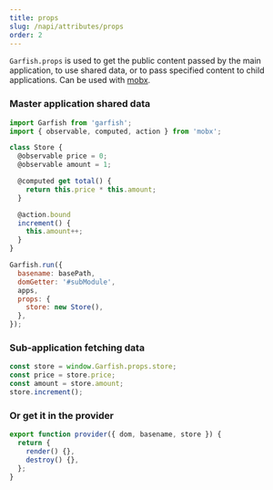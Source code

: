 ```yaml
---
title: props
slug: /napi/attributes/props
order: 2
---
```


`Garfish.props` is used to get the public content passed by the main application, to use shared data, or to pass specified content to child applications. Can be used with [mobx](https://cn.mobx.js.org).

### Master application shared data

```js
import Garfish from 'garfish';
import { observable, computed, action } from 'mobx';

class Store {
  @observable price = 0;
  @observable amount = 1;

  @computed get total() {
    return this.price * this.amount;
  }

  @action.bound
  increment() {
    this.amount++;
  }
}

Garfish.run({
  basename: basePath,
  domGetter: '#subModule',
  apps,
  props: {
    store: new Store(),
  },
});
```

### Sub-application fetching data

```js
const store = window.Garfish.props.store;
const price = store.price;
const amount = store.amount;
store.increment();
```

### Or get it in the provider

```js
export function provider({ dom, basename, store }) {
  return {
    render() {},
    destroy() {},
  };
}
```

